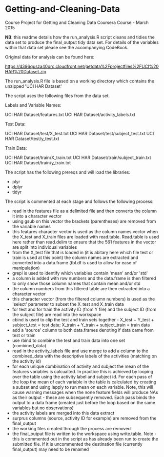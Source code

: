# Getting-and-Cleaning-Data
Course Project for Getting and Cleaning Data Coursera Course - March 2015

**NB**: this readme details how the run_analysis.R script cleans and tidies the data set to produce the final_output tidy data set.  For details of the variables within that data set please see the accompanying CodeBook.

Original data for analysis can be found here:

https://d396qusza40orc.cloudfront.net/getdata%2Fprojectfiles%2FUCI%20HAR%20Dataset.zip

The run_analysis.R file is based on a working directory which contains the unzipped 'UCI HAR Dataset'

The script uses the following files from the data set.

Labels and Variable Names:

UCI HAR Dataset/features.txt
UCI HAR Dataset/activity_labels.txt

Test Data:

UCI HAR Dataset/test/X_test.txt
UCI HAR Dataset/test/subject_test.txt
UCI HAR Dataset/test/y_test.txt

Train Data:

UCI HAR Dataset/train/X_train.txt
UCI HAR Dataset/train/subject_train.txt
UCI HAR Dataset/train/y_train.txt

The script has the following prereqs and will load the libraries:

* plyr
* dplyr
* tidyr

The script is commented at each stage and follows the following process:

* read in the features file as a delimited file and then converts the column it into a character vector
* using gsub on this vector the brackets (parentheses) are removed from the variable names
* this features character vector is used as the column names vector when the X_test and X_train files are loaded with read.table.  Read.table is used here rather than read.delim to ensure that the 561 features in the vector are split into individual variables
* from the X_test file that is loaded in (it is abitary here which file test or train is used at this point) the column names are extracted and converted into a data.frame (tbl.df is used to allow for ease of manipulation)
* grepl is used to identify which variables contain 'mean' and/or 'std'
* a column is added with row numbers and the data.frame is then filtered to only show those column names that contain mean and/or std
* the column numbers from this filtered table are then extracted into a character vector
* this character vector (from the filtered column numbers) is used as the 'select' parameter to subset the X_test and X_train data
* for test and for train the activity ID (from Y file) and the subject ID (from the subject file) are read into the workspace
* cbind is used to clip the test and train sets together - X_test + Y_test + subject_test = test data; X_train + Y_train + subject_train = train data
* add a 'source' column to both data.frames denoting if data came from test or train
* use rbind to combine the test and train data into one set (combined_data)
* read in the activity_labels file and use merge to add a column to the combined_data with the descriptive labels of the activities (matching on the activity id)
* for each unique combination of activity and subject the mean of the features variables is calcualted.  In practice this is achieved by looping over the table using the activity label and subject id. For each pass of the loop the mean of each variable in the table is calculated by creating a subset and using lapply to run mean on each variable.  Note, this will cause warning messages when the none feature fields will produce NAs as their output - these are subsequently removed. Each pass binds the output to a data frame (created just before the loop based on the same variables but no observations)
* the activity labels are merged into this data extract
* surprus columns (source, activity ID for example) are removed from the final_output
* the working files created through the process are removed
* the final_output file is written to the workspace using write.table.  Note - this is commented out in the script as has already been run to create the submitted file.  If it is uncommented the destination file (currently final_output) may need to be renamed


